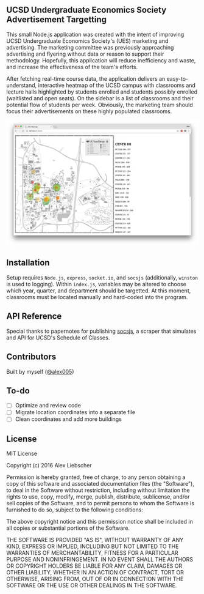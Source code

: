 ## UCSD Undergraduate Economics Society Advertisement Targetting

This small Node.js application was created with the intent of improving UCSD Undergraduate Economics Society's (UES) marketing and advertising. The marketing committee was previously approaching advertising and flyering without data or reason to support their methodology. Hopefully, this application will reduce inefficiency and waste, and increase the effectiveness of the team's efforts.

After fetching real-time course data, the application delivers an easy-to-understand, interactive heatmap of the UCSD campus with classrooms and lecture halls highlighted by students enrolled and students possibly enrolled (waitlisted and open seats). On the sidebar is a list of classrooms and their potential flow of students per week. Obviously, the marketing team should focus their advertisements on these highly populated classrooms.

![Operational Screenshot](/UES%20Ad%20Targetting.png?raw=true "Operational Screenshot")

## Installation

Setup requires <code>Node.js</code>, <code>express</code>, <code>socket.io</code>, and <code>socsjs</code> (additionally, <code>winston</code> is used to logging). Within <code>index.js</code>, variables may be altered to choose which year, quarter, and department should be targetted. At this moment, classrooms must be located manually and hard-coded into the program.

## API Reference

Special thanks to papernotes for publishing [socsjs](https://github.com/papernotes/socsjs), a scraper that simulates and API for UCSD's Schedule of Classes.

## Contributors

Built by myself ([@alex005](https://github.com/Alex005))

## To-do

- [ ] Optimize and review code
- [ ] Migrate location coordinates into a separate file
- [ ] Clean coordinates and add more buildings

## License

MIT License

Copyright (c) 2016 Alex Liebscher

Permission is hereby granted, free of charge, to any person obtaining a copy
of this software and associated documentation files (the "Software"), to deal
in the Software without restriction, including without limitation the rights
to use, copy, modify, merge, publish, distribute, sublicense, and/or sell
copies of the Software, and to permit persons to whom the Software is
furnished to do so, subject to the following conditions:

The above copyright notice and this permission notice shall be included in all
copies or substantial portions of the Software.

THE SOFTWARE IS PROVIDED "AS IS", WITHOUT WARRANTY OF ANY KIND, EXPRESS OR
IMPLIED, INCLUDING BUT NOT LIMITED TO THE WARRANTIES OF MERCHANTABILITY,
FITNESS FOR A PARTICULAR PURPOSE AND NONINFRINGEMENT. IN NO EVENT SHALL THE
AUTHORS OR COPYRIGHT HOLDERS BE LIABLE FOR ANY CLAIM, DAMAGES OR OTHER
LIABILITY, WHETHER IN AN ACTION OF CONTRACT, TORT OR OTHERWISE, ARISING FROM,
OUT OF OR IN CONNECTION WITH THE SOFTWARE OR THE USE OR OTHER DEALINGS IN THE
SOFTWARE.
